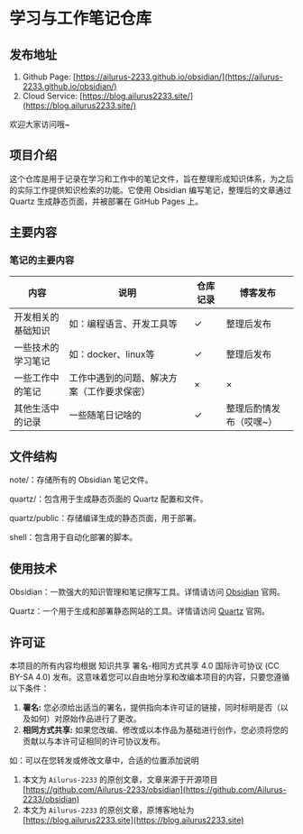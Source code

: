 # 学习与工作笔记仓库

## 发布地址

1. Github Page: [https://ailurus-2233.github.io/obsidian/](https://ailurus-2233.github.io/obsidian/)
2. Cloud Service: [https://blog.ailurus2233.site/](https://blog.ailurus2233.site/)

欢迎大家访问哦~

## 项目介绍

这个仓库是用于记录在学习和工作中的笔记文件，旨在整理形成知识体系，为之后的实际工作提供知识检索的功能。它使用 Obsidian 编写笔记，整理后的文章通过 Quartz 生成静态页面，并被部署在 GitHub Pages 上。

## 主要内容

### 笔记的主要内容

| 内容 | 说明 | 仓库记录 | 博客发布 |
| --- | ---- | --- | --- |
| 开发相关的基础知识 | 如：编程语言、开发工具等 | ✓ | 整理后发布  |
| 一些技术的学习笔记 |如：docker、linux等  | ✓ | 整理后发布  |
| 一些工作中的笔记  | 工作中遇到的问题、解决方案（工作要求保密） | × | ×  |
| 其他生活中的记录 | 一些随笔日记啥的 | ✓ |  整理后酌情发布（哎嘿~） |

## 文件结构

note/：存储所有的 Obsidian 笔记文件。

quartz/：包含用于生成静态页面的 Quartz 配置和文件。

quartz/public：存储编译生成的静态页面，用于部署。

shell：包含用于自动化部署的脚本。

## 使用技术

Obsidian：一款强大的知识管理和笔记撰写工具。详情请访问 [Obsidian](https://obsidian.md/) 官网。

Quartz：一个用于生成和部署静态网站的工具。详情请访问 [Quartz](https://quartz.jzhao.xyz/) 官网。

## 许可证

本项目的所有内容均根据 知识共享 署名-相同方式共享 4.0 国际许可协议 (CC BY-SA 4.0) 发布。这意味着您可以自由地分享和改编本项目的内容，只要您遵循以下条件：

1. **署名:** 您必须给出适当的署名，提供指向本许可证的链接，同时标明是否（以及如何）对原始作品进行了更改。
2. **相同方式共享:** 如果您改编、修改或以本作品为基础进行创作，您必须将您的贡献以与本许可证相同的许可协议发布。

如：可以在您转发或修改文章中，合适的位置添加说明

1. 本文为 `Ailurus-2233` 的原创文章，文章来源于开源项目 [https://github.com/Ailurus-2233/obsidian](https://github.com/Ailurus-2233/obsidian)
2. 本文为 `Ailurus-2233` 的原创文章，原博客地址为 [https://blog.ailurus2233.site](https://blog.ailurus2233.site)
